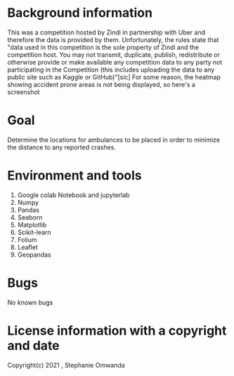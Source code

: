 # Background information

This was a competition hosted by Zindi in partnership with Uber and therefore the data is provided by them. Unfortunately, the rules state that "data used in this competition is the sole property of Zindi and the competition host. You may not transmit, duplicate, publish, redistribute or otherwise provide or make available any competition data to any party not participating in the Competition (this includes uploading the data to any public site such as Kaggle or GitHub)"[sic]
For some reason, the heatmap showing accident prone areas is not being displayed, so here's a screenshot


# Goal

Determine the locations for ambulances to be placed in order to minimize the distance to any reported crashes.

# Environment and tools

1. Google colab Notebook and jupyterlab
2. Numpy
3. Pandas
4. Seaborn
5. Matplotlib
6. Scikit-learn
7. Folium
8. Leaflet
9. Geopandas

# Bugs  
No known bugs 

# License information with a copyright and date 

Copyright(c) 2021 , Stephanie Omwanda
